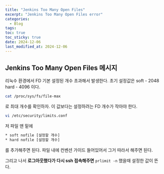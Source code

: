 ```yaml
---
title: "Jenkins Too Many Open Files"
excerpt: "Jenkins Too Many Open Files error"
categories:
  - Blog
tags: 
toc: true
toc_sticky: true
date: 2024-12-06
last_modified_at: 2024-12-06
---
```


## Jenkins Too Many Open Files 메시지

리눅수 환경에서 FD 기본 설정된 개수 초과해서 발생한다.
초기 설정값은 soft - 2048 hard - 4096 이다.

```bash
cat /proc/sys/fs/file-max
```

로 최대 개수를 확인하자. 이 값보다는 설정하려는 FD 개수가 작아야 한다.

```bash
vi /etc/security/limits.conf
```
저 파일 맨 밑에

```bash
* soft nofile [설정할 개수]
* hard nofile [설정할 개수]
```

를 추가해주면 된다. 파일 내에 컨벤션 가이드 들어있어서 그거 따라서 해주면 된다.

그리고 나서 **로그아웃했다가 다시 ssh 접속해주면** `prlimit -n` 했을때 설정한 값이 뜬다.



